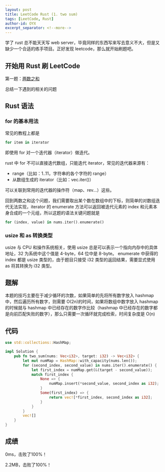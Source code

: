 ```yaml
---
layout: post
title: LeetCode Rust (1. two sum)
tags: [LeetCode, Rust]
author-id: OYX
excerpt_separator: <!--more-->
---
```


学了 rust 总不能天天写 web server，毕竟同样的东西写来写去意义不大，但是又缺少一个合适的练手项目。正好发现 leetcode，那么就开始刷题吧。

## 开始用 Rust 刷 LeetCode

第一题：[两数之和](https://leetcode-cn.com/problems/two-sum)

<!--more-->

总结一下遇到的相关的问题

## Rust 语法

### for 的基本用法

常见的教程上都是

```rust
for item in iterator
```

即使用 for 对一个迭代器（iterator）做迭代。

rust 中 for 不可以直接迭代数组，只能迭代 iterator，常见的迭代器来源有：

- range（比如：1..11，字符串的各个字符的 range）
- 从数组生成的 iterator（比如：vec.iter()）

可以关联到常用的迭代器的操作符（map、rev...）这些。

回到两数之和这个问题，我们需要取出某个数在数组中的下标，则简单的对数组迭代无法实现，iterator 的 enumerate 方法可以返回被迭代元素的 index 和元素本身合成的一个元组，所以这题的语法关键问题就是

```rust
for (index, value) in nums.iter().enumerate()
```

### usize 和 as 转换类型

usize 与 CPU 和操作系统相关，使用 usize 总是可以表示一个指向内存中的具体地址，32 为系统中这个值是 4-byte，64 位中是 8-byte。
enumerate 中获得的 index 都是 usize 类型的，由于题目只接受 i32 类型的返回结果，需要显式使用 as 将其转换为 i32 类型。

## 题解

本题的技巧主要在于减少循环的次数，如果简单的先将所有数字放入 hashmap 中，然后遍历所有数字，则需要 O(2n)的时间，如果将数组中数字放入 hashmap 的时候就与 hashmap 中已经存在的数字作比较（hashmap 中已经存在的数字都是向前匹配失败的数字），那么只需要一次循环就完成检索，时间复杂度是 O(n)

## 代码

```rust
use std::collections::HashMap;

impl Solution {
    pub fn two_sum(nums: Vec<i32>, target: i32) -> Vec<i32> {
        let mut numMap = HashMap::with_capacity(nums.len());
        for (second_index, second_value) in nums.iter().enumerate() {
            let first_index = numMap.get(&(target - second_value));
            match first_index {
                None => {
                    numMap.insert(*second_value, second_index as i32);
                }
                Some(first_index) => {
                    return vec![*first_index, second_index as i32];
                }
            }
        }
        vec![]
    }
}
```

## 成绩

0ms，击败了100%！

2.2MB，击败了100%！
